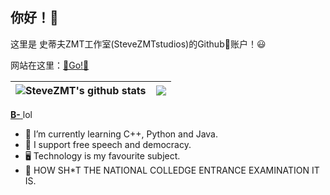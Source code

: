 ## 你好！👋

这里是 史蒂夫ZMT工作室(SteveZMTstudios)的Github🐙账户！😃

网站在这里：[🚀Go!🚀](https://si1vr.github.io/)

|<img align="center" src="https://github-readme-stats.vercel.app/api?username=stevezmtstudios&count_private=true&show_icons=true&title_color=359697&icon_color=359697&hide_border=true" alt="SteveZMT's github stats" /> | <img align="center" src="https://github-readme-stats.vercel.app/api/top-langs/?username=stevezmtstudios&layout=compact&title_color=359697&icon_color=359697&hide_border=true" /> |
| ------------- | ------------- |
[  **B-**  ](https://bcut.bilibili.cn/)lol


 - 🌱 I’m currently learning C++, Python and Java.
 - 🔑 I support free speech and democracy.
 - 🖥️ Technology is my favourite subject.
 - 📖 HOW SH*T THE NATIONAL COLLEDGE ENTRANCE EXAMINATION IT IS.



